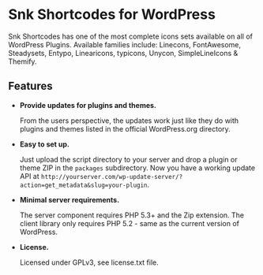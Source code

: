 Snk Shortcodes for WordPress
================

Snk Shortcodes has one of the most complete icons sets available on all of WordPress Plugins. Available families include: Linecons, FontAwesome, Steadysets, Entypo, Linearicons, typicons, Unycon, SimpleLineIcons & Themify.

Features
--------
* **Provide updates for plugins and themes.**    

  From the users perspective, the updates work just like they do with plugins and themes listed in the official WordPress.org directory.
* **Easy to set up.**

  Just upload the script directory to your server and drop a plugin or theme ZIP in the `packages` subdirectory. Now you have a working update API at `http://yourserver.com/wp-update-server/?action=get_metadata&slug=your-plugin`.

* **Minimal server requirements.**

  The server component requires PHP 5.3+ and the Zip extension. The client library only requires PHP 5.2 - same as the current version of WordPress.

* **License.**

  Licensed under GPLv3, see license.txt file.
